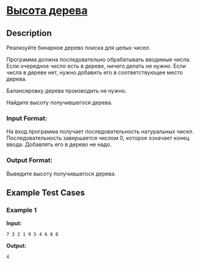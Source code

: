 # [Высота дерева](link)

## Description

Реализуйте бинарное дерево поиска для целых чисел.

Программа должна последовательно обрабатывать вводимые числа. Если очередное число есть в дереве, ничего делать не нужно. Если числа в дереве нет, нужно добавить его в соответствующее место дерева.

Балансировку дерева производить не нужно.

Найдите высоту получившегося дерева.
### Input Format:

На вход программа получает последовательность натуральных чисел. Последовательность завершается числом 0, которое означает конец ввода. Добавлять его в дерево не надо.

### Output Format:

Выведите высоту получившегося дерева.

## Example Test Cases

### Example 1

**Input:**
```
7 3 2 1 9 5 4 6 8 0
```

**Output:**
```
4

```

